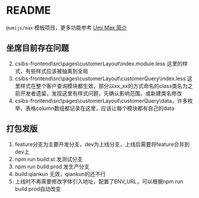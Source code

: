 # README

`@umijs/max` 模板项目，更多功能参考 [Umi Max 简介](https://umijs.org/docs/max/introduce)


## 坐席目前存在问题

2. csibs-frontend\src\pages\customerLayout\index.module.less 这里的样式，有些样式应该被抽离到全局
3. csibs-frontend\src\pages\customerLayout\customerQuery\index.less 这里样式在整个客户查询模块都生效，部分以xx_xx的方式命名的class类名为之前开发者遗留，发现这里有样式问题，先确认影响范围，或新建类名修改
5. csibs-frontend\src\pages\customerLayout\customerQuery\data，许多枚举、表格column数组都记录在这里，应该让每个模块都有自己的data


## 打包发版
1. feature分支为主要开发分支，dev为上线分支，上线后需要将feature合并到dev上
2. npm run build:st 发测试分支
3. npm run build:prod 发生产分支
4. build:qiankun 无效，qiankun的还不行
5. 上线时不再需要修改字体引入地址，配置了ENV_URL，可以根据npm run build:prod自动改变


